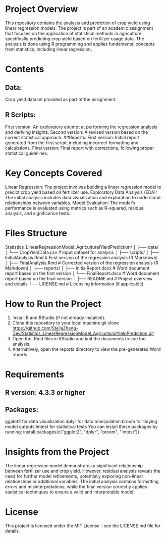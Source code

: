 # Project Overview
This repository contains the analysis and prediction of crop yield using linear regression models. The project is part of an academic assignment that focuses on the application of statistical methods in agriculture, specifically predicting crop yield based on fertilizer usage data. The analysis is done using R programming and applies fundamental concepts from statistics, including linear regression.

# Contents
## Data: 
Crop yield dataset provided as part of the assignment.
## R Scripts:
First version: An exploratory attempt at performing the regression analysis and deriving insights.
Second version: A revised version based on the correct statistical approach.
##Reports:
First version: Initial report generated from the first script, including incorrect formatting and calculations.
Final version: Final report with corrections, following proper statistical guidelines.

# Key Concepts Covered
Linear Regression: The project involves building a linear regression model to predict crop yield based on fertilizer use.
Exploratory Data Analysis (EDA): The initial analysis includes data visualization and exploration to understand relationships between variables.
Model Evaluation: The model's performance is evaluated using metrics such as R-squared, residual analysis, and significance tests.

# Files Structure

Statistics_LinearRegressionModel_AgriculturalYieldPrediction/
│
├── data/
│   └── CropYieldData.csv          # Input dataset for analysis
│
├── scripts/
│   ├── InitialAnalysis.Rmd        # First version of the regression analysis (R Markdown)
│   ├── FinalAnalysis.Rmd          # Corrected version of the regression analysis (R Markdown)
│
├── reports/
│   ├── InitialReport.docx         # Word document report based on the first version
│   └── FinalReport.docx           # Word document report based on the final version
│
├── README.md                      # Project overview and details
└── LICENSE.md                     # Licensing information (if applicable)

# How to Run the Project
1. Install R and RStudio (if not already installed).
2. Clone this repository to your local machine git clone https://github.com/StellaZhang-Dev/Statistics_LinearRegressionModel_AgriculturalYieldPrediction.git
3. Open the .Rmd files in RStudio and knit the documents to see the analysis.
4. Alternatively, open the reports directory to view the pre-generated Word reports.

# Requirements
## R version: 4.3.3 or higher
## Packages:
ggplot2 for data visualization
dplyr for data manipulation
broom for tidying model outputs
lmtest for statistical tests
You can install these packages by running:
install.packages(c("ggplot2", "dplyr", "broom", "lmtest"))

# Insights from the Project
The linear regression model demonstrates a significant relationship between fertilizer use and crop yield. However, residual analysis reveals the need for further model refinements, potentially exploring non-linear relationships or additional variables.
The initial analysis contains formatting errors and misinterpretations, while the final version correctly applies statistical techniques to ensure a valid and interpretable model.

# License
This project is licensed under the MIT License - see the LICENSE.md file for details.

